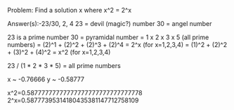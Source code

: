 
Problem:
Find a solution x where x^2 = 2^x

Answer(s):-23/30, 2, 4 
23 = devil (magic?) number
30 = angel number


23 is a prime number
30 = pyramidal number
   = 1 x 2 x 3 x 5 (all prime numbers)
   = (2)^1 + (2)^2 + (2)^3 + (2)^4  = 2^x (for x=1,2,3,4)
   = (1)^2 + (2)^2 + (3)^2 + (4)^2 =  x^2 (for x=1,2,3,4)
   

23 / (1 * 2 * 3 * 5) = all prime numbers

x ~ -0.76666
y ~ -0.58777

x^2=0.58777777777777777777777777777778
2^x=0.58777395314180435381147712758109
